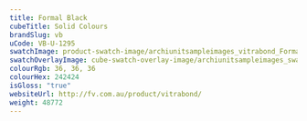 ```yaml
---
title: Formal Black
cubeTitle: Solid Colours
brandSlug: vb
uCode: VB-U-1295
swatchImage: product-swatch-image/archiunitsampleimages_vitrabond_Formal_Black.jpg
swatchOverlayImage: cube-swatch-overlay-image/archiunitsampleimages_swatch-overlay_vitrabond.png
colourRgb: 36, 36, 36
colourHex: 242424
isGloss: "true"
websiteUrl: http://fv.com.au/product/vitrabond/
weight: 48772
---
```

